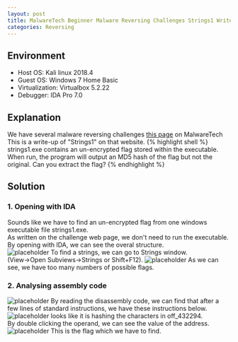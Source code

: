 ```yaml
---
layout: post
title: MalwareTech Beginner Malware Reversing Challenges Strings1 Writeup
categories: Reversing
---
```


## Environment
* Host OS: Kali linux 2018.4
* Guest OS: Windows 7 Home Basic
* Virtualization: Virtualbox 5.2.22 
* Debugger: IDA Pro 7.0

## Explanation
We have several malware reversing challenges <a href="https://www.malwaretech.com/beginner-malware-reversing-challenges">this page</a> on MalwareTech<br>
This is a write-up of "Strings1" on that website.
{% highlight shell %}
strings1.exe contains an un-encrypted flag stored within the executable. When run, the program will output an MD5 hash of the flag but not the original. Can you extract the flag?
{% endhighlight %}

## Solution
### 1. Opening with IDA
Sounds like we have to find an un-encrypted flag from one windows executable file strings1.exe.<br>
As written on the challenge web page, we don't need to run the executable.<br>
By opening with IDA, we can see the overal structure.<br>
![placeholder](https://inar1.github.io/public/images/2019-02-10/2019-02-09-21-27-04.png)
To find a strings, we can go to Strings window.<br>
(View->Open Subviews->Strings or Shift+F12).
![placeholder](https://inar1.github.io/public/images/2019-02-10/2019-02-09-22-03-05.png)
As we can see, we have too many numbers of possible flags.

### 2. Analysing assembly code
![placeholder](https://inar1.github.io/public/images/2019-02-10/2019-02-09-21-44-17.png)
By reading the disassembly code, we can find that after a few lines of standard instructions, we have these instructions below.<br>
![placeholder](https://inar1.github.io/public/images/2019-02-10/2019-02-09-21-55-30.png)
looks like it is hashing the characters in off_432294.<br>
By double clicking the operand, we can see the value of the address.
![placeholder](https://inar1.github.io/public/images/2019-02-10/2019-02-09-22-00-16.png)
This is the flag which we have to find.
